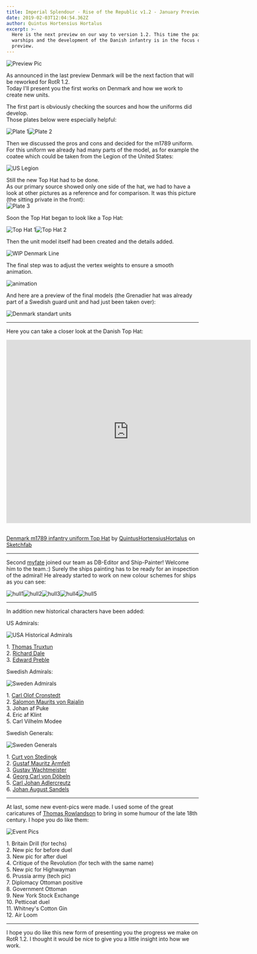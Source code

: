 ```yaml
---
title: Imperial Splendour - Rise of the Republic v1.2 - January Preview
date: 2019-02-03T12:04:54.362Z
author: Quintus Hortensius Hortalus
excerpt: >-
  Here is the next preview on our way to version 1.2. This time the painting of
  warships and the development of the Danish infantry is in the focus of the
  preview.
---
```

<img title="Preview Pic" src="https://steamuserimages-a.akamaihd.net/ugc/957481092835720312/EF544FEF53BBA26E7139267365748165707B0412/">

<p>As announced in the last preview Denmark will be the next faction that will be reworked for RotR 1.2.<br />Today I'll present you the first works on Denmark and how we work to create new units.</p>

<p>The first part is obviously checking the sources and how the uniforms did develop.<br />Those plates below were especially helpful:</p>

<p><img src="https://media.moddb.com/images/members/3/2784/2783391/profile/Plate_1.jpg" alt="Plate 1" title="Plate 1"/><img src="https://media.moddb.com/images/members/3/2784/2783391/profile/Plate_2.jpg" alt="Plate 2" title="Plate 2"/></p>

<p>Then we discussed the pros and cons and decided for the m1789 uniform. For this uniform we already had many parts of the model, as for example the coatee which could be taken from the Legion of the United States:</p>

<p><img src="https://steamuserimages-a.akamaihd.net/ugc/958606711852052482/771C7441D32FECE98D6F0FA10B54C4C0B445068E/" alt="US Legion" title="US Legion"/></p>

<p>Still the new Top Hat had to be done. <br />As our primary source showed only one side of the hat, we had to have a look at other pictures as a reference and for comparison. It was this picture (the sitting private in the front):<br /><img src="https://uniformenportal.de/_data/i/upload/2014/06/27/20140627221253-4af370e9-me.jpg" alt="Plate 3" title="Plate 3"/></p>

<p>Soon the Top Hat began to look like a Top Hat:</p>

<p><img src="https://steamuserimages-a.akamaihd.net/ugc/960856316459303035/B1BFE4B74CF9302A3E4DAA1EDCD5A483EE9EB8D0/" alt="Top Hat 1" title="Top Hat 1"/><img src="https://steamuserimages-a.akamaihd.net/ugc/960856534595920564/3415544BD9D5C9001CAC4A8EEAF76975EB693B56/" alt="Top Hat 2" title="Top Hat 2"/></p>

<p>Then the unit model itself had been created and the details added.</p>

<p><img src="https://steamuserimages-a.akamaihd.net/ugc/960856720986376116/6BDB4D62498497C2FB8878EF2B77A6FF35FE4FD6/" alt="WIP Denmark Line" title="WIP Denmark Line"/></p>

<p>The final step was to adjust the vertex weights to ensure a smooth animation.</p>

<p><img src="https://steamuserimages-a.akamaihd.net/ugc/958606711852079382/A0A3CA74E3972DF3B8F5367272432F311C599CFE/" alt="animation" title="animation"/></p>

<p>And here are a preview of the final models (the Grenadier hat was already part of a Swedish guard unit and had just been taken over):</p>

<p><img src="https://steamuserimages-a.akamaihd.net/ugc/959732343588018200/7B4697DCC0F16E2BE7B85031D4FAD71B0FDFC8E7/" alt="Denmark standart units" title="Denmark standart units"/></p>

<hr />

<p>Here you can take a closer look at the Danish Top Hat:</p>

<p><iframe src="https://sketchfab.com/models/c9d77938fcd94b0cbbaf44acb64e2f8e/embed" width="640" height="480" frameborder="0" allow="autoplay; fullscreen; vr" mozallowfullscreen="true" webkitallowfullscreen="true"></iframe></p>

<p><br /> <a href="https://sketchfab.com/models/c9d77938fcd94b0cbbaf44acb64e2f8e?utm_medium=embed&amp;utm_source=website&amp;utm_campaign=share-popup" target="_blank" >Denmark m1789 infantry uniform Top Hat</a> by <a href="https://sketchfab.com/QuintusHortensiusHortalus?utm_medium=embed&amp;utm_source=website&amp;utm_campaign=share-popup" target="_blank">QuintusHortensiusHortalus</a> on <a href="https://sketchfab.com?utm_medium=embed&amp;utm_source=website&amp;utm_campaign=share-popup" target="_blank">Sketchfab</a></p>

<hr />

<p>Second <a href="https://www.twcenter.net/forums/reputation.php?do=addreputation&amp;p=15719267" target="_blank" rel="noopener">myfate</a> joined our team as DB-Editor and Ship-Painter! Welcome him to the team.:) Surely the ships painting has to be ready for an inspection of the admiral! He already started to work on new colour schemes for ships as you can see:</p>

<p></p>

<p><img src="https://steamuserimages-a.akamaihd.net/ugc/958606961125950863/2203AB4AA5D37F827D00BB912CF98ABBFD0E0BA7/" alt="hull1" title="hull1"/><img src="https://steamuserimages-a.akamaihd.net/ugc/958606961125949797/9A22B65ADADD3AD032B20B2835F7595003004C23/" alt="hull2" title="hull2"/><img src="https://steamuserimages-a.akamaihd.net/ugc/958606961125948729/D0304B0F43326787E243EAAEB281A814858E8257/" alt="hull3" title="hull3"/><img src="https://steamuserimages-a.akamaihd.net/ugc/958606961125948154/7CDE68E8A14140B2F7755C08B3E354C93E728D93/" alt="hull4" title="hull4"/><img src="https://steamuserimages-a.akamaihd.net/ugc/958606961125947688/43F4E16116DC6E4F0D245E16D0EBEFC82CB17C47/" alt="hull5" title="hull5"/></p>

<hr />

<p>In addition new historical characters have been added:</p>

<p>US Admirals:</p>

<p><img src="https://steamuserimages-a.akamaihd.net/ugc/958606961126572359/1213703488B78C302EB4121E04915F9129756D4E/" alt="USA Historical Admirals" title="USA Historical Admirals"/></p>

<p>1. <a href="https://en.wikipedia.org/wiki/Thomas_Truxtun" target="_blank" rel="noopener">Thomas Truxtun</a><br />2. <a href="https://en.wikipedia.org/wiki/Richard_Dale" target="_blank" rel="noopener">Richard Dale</a><br />3. <a href="https://en.wikipedia.org/wiki/Edward_Preble" target="_blank" rel="noopener">Edward Preble</a></p>

<p>Swedish Admirals:</p>

<p><img src="https://steamuserimages-a.akamaihd.net/ugc/958606961126657867/AFE99C4C2D67F31349205001C04BE0DF28339EC4/" alt="Sweden Admirals" title="Sweden Admirals"/></p>

<p>1. <a href="https://en.wikipedia.org/wiki/Carl_Olof_Cronstedt" target="_blank" rel="noopener">Carl Olof Cronstedt</a><br />2. <a href="https://en.wikipedia.org/wiki/Salomon_von_Rajalin" target="_blank" rel="noopener">Salomon Maurits von Rajalin</a><br />3. Johan af Puke<br />4. Eric af Klint<br />5. Carl Vilhelm Modee</p>

<p>Swedish Generals:</p>

<p><img src="https://steamuserimages-a.akamaihd.net/ugc/957481092838121379/C541EED27473D81980C8CB3566ABECE7FF188B39/" alt="Sweden Generals" title="Sweden Generals"/></p>

<p>1. <a href="https://en.wikipedia.org/wiki/Curt_von_Stedingk" target="_blank" rel="noopener">Curt von Stedingk</a><br />2. <a href="https://en.wikipedia.org/wiki/Gustaf_Mauritz_Armfelt" target="_blank" rel="noopener">Gustaf Mauritz Armfelt</a><br />3. <a href="https://en.wikipedia.org/wiki/Gustav_Wachtmeister" target="_blank" rel="noopener">Gustav Wachtmeister</a><br />4. <a href="https://en.wikipedia.org/wiki/Georg_Carl_von_D&ouml;beln" target="_blank" rel="noopener">Georg Carl von D&ouml;beln</a><br />5. <a href="https://en.wikipedia.org/wiki/Carl_Johan_Adlercreutz" target="_blank" rel="noopener">Carl Johan Adlercreutz</a><br />6. <a href="https://en.wikipedia.org/wiki/Johan_August_Sandels" target="_blank" rel="noopener">Johan August Sandels</a></p>

<hr />

<p>At last, some new event-pics were made. I used some of the great caricatures of <a href="https://en.wikipedia.org/wiki/Thomas_Rowlandson" target="_blank" rel="noopener">Thomas Rowlandson</a> to bring in some humour of the late 18th century. I hope you do like them:</p>

<p><img src="https://steamuserimages-a.akamaihd.net/ugc/958606711852113416/1B8A9DCE3CD073EFCADE31672E4A075334399AA8/" alt="Event Pics" title="Event Pics"/></p>

<p>1. Britain Drill (for techs)<br />2. New pic for before duel<br />3. New pic for after duel<br />4. Critique of the Revolution (for tech with the same name)<br />5. New pic for Highwayman<br />6. Prussia army (tech pic)<br />7. Diplomacy Ottoman positive<br />8. Government Ottoman<br />9. New York Stock Exchange<br />10. Petticoat duel<br />11. Whitney's Cotton Gin<br />12. Air Loom</p>

<hr />

<p>I hope you do like this new form of presenting you the progress we make on RotR 1.2. I thought it would be nice to give you a little insight into how we work.</p>
